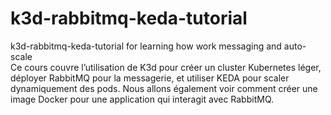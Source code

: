 # k3d-rabbitmq-keda-tutorial
k3d-rabbitmq-keda-tutorial for learning how work messaging and auto-scale </br>
Ce cours couvre l’utilisation de K3d pour créer un cluster Kubernetes léger, déployer RabbitMQ pour la messagerie, et utiliser KEDA pour scaler dynamiquement des pods. Nous allons également voir comment créer une image Docker pour une application qui interagit avec RabbitMQ.
